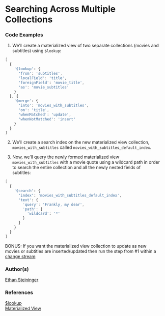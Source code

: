 # Searching Across Multiple Collections


### Code Examples

1. We'll create a materialized view of two separate collections (movies and subtitles) using `$lookup`:

``` javascript
[
  {
    '$lookup': {
      'from': 'subtitles',
      'localField': 'title',
      'foreignField': 'movie_title',
      'as': 'movie_subtitles'
    }
  }, {
    '$merge': {
      'into': 'movies_with_subtitles',
      'on': 'title',
      'whenMatched': 'update',
      'whenNotMatched': 'insert'
    }
  }
]
```

2. We'll create a search index on the new materialized view collection, `movies_with_subtitles` called `movies_with_subtitles_default_index`.

3. Now, we'll query the newly formed materialized view `movies_with_subtitles` with a movie quote using a wildcard path in order to search the entire collection and all the newly nested fields of subtitles:

``` javascript
[
  {
    '$search': {
      'index': 'movies_with_subtitles_default_index',
      'text': {
        'query': 'Frankly, my dear',
        'path': {
          'wildcard': '*'
        }
      }
    }
  }
]
```

BONUS: If you want the materialized view collection to update as new movies or subtitles are inserted/updated then run the step from #1 within a [change stream](https://docs.mongodb.com/manual/changeStreams/)


### Author(s)  

[Ethan Steininger](https://github.com/esteininger)

### References  

[$lookup](https://docs.mongodb.com/manual/reference/operator/aggregation/lookup/)  
[Materialized View](https://docs.mongodb.com/manual/core/materialized-views/)
